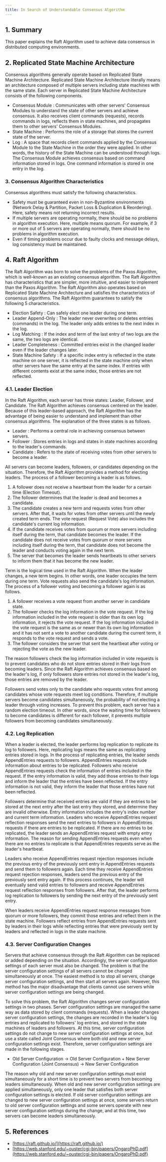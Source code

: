 ```yaml
---
title: In Search of Understandable Consensus Algorithm
---
```


## 1. Summary

This paper explains the Raft Algorithm used to achieve data consensus in distributed computing environments.

## 2. Replicated State Machine Architecture

Consensus algorithms generally operate based on Replicated State Machine Architecture. Replicated State Machine Architecture literally means an architecture composed of multiple servers including state machines with the same state. Each server in Replicated State Machine Architecture consists of the following components.

* Consensus Module : Communicates with other servers' Consensus Modules to understand the state of other servers and achieve consensus. It also receives client commands (requests), records commands in logs, reflects them in state machines, and propagates them to other servers' Consensus Modules.
* State Machine : Performs the role of a storage that stores the current state of the server.
* Log : A space that records client commands applied by the Consensus Module to the State Machine in the order they were applied. In other words, the history of the State Machine can be understood through logs. The Consensus Module achieves consensus based on command information stored in logs. One command information is stored in one entry in the log.

### 3. Consensus Algorithm Characteristics

Consensus algorithms must satisfy the following characteristics.

* Safety must be guaranteed even in non-Byzantine environments (Network Delay & Partition, Packet Loss & Duplication & Reordering). Here, safety means not returning incorrect results.
* If multiple servers are operating normally, there should be no problems in algorithm execution. Here, multiple means quorum. For example, if 3 or more out of 5 servers are operating normally, there should be no problems in algorithm execution.
* Even if timing problems occur due to faulty clocks and message delays, log consistency must be maintained.

## 4. Raft Algorithm

The Raft Algorithm was born to solve the problems of the Paxos Algorithm, which is well-known as an existing consensus algorithm. The Raft Algorithm has characteristics that are simpler, more intuitive, and easier to implement than the Paxos Algorithm. The Raft Algorithm also operates based on Replicated State Machine Architecture and satisfies the characteristics of consensus algorithms. The Raft Algorithm guarantees to satisfy the following 5 characteristics.

* Election Safety : Can safely elect one leader during one term.
* Leader Append-Only : The leader never overwrites or deletes entries (commands) in the log. The leader only adds entries to the next index in the log.
* Log Matching : If the index and term of the last entry of two logs are the same, the two logs are identical.
* Leader Completeness : Committed entries exist in the changed leader even if the leader changes later.
* State Machine Safety : If a specific index entry is reflected in the state machine on one server, it is reflected in the state machine only when other servers have the same entry at the same index. If entries with different contents exist at the same index, those entries are not reflected.

### 4.1. Leader Election

In the Raft Algorithm, each server has three states: Leader, Follower, and Candidate. The Raft Algorithm achieves consensus centered on the leader. Because of this leader-based approach, the Raft Algorithm has the advantage of being easier to understand and implement than other consensus algorithms. The explanation of the three states is as follows.

* Leader : Performs a central role in achieving consensus between servers.
* Follower : Stores entries in logs and states in state machines according to the leader's commands.
* Candidate : Refers to the state of receiving votes from other servers to become a leader.

All servers can become leaders, followers, or candidates depending on the situation. Therefore, the Raft Algorithm provides a method for electing leaders. The process of a follower becoming a leader is as follows.

1. A follower does not receive a heartbeat from the leader for a certain time (Election Timeout).
1. The follower determines that the leader is dead and becomes a candidate.
1. The candidate creates a new term and requests votes from other servers. After that, it waits for votes from other servers until the newly created term ends. The vote request (Request Vote) also includes the candidate's current log information.
1. If the candidate receives votes from quorum or more servers including itself during the term, that candidate becomes the leader. If the candidate does not receive votes from quorum or more servers including itself during the term, that candidate does not become the leader and conducts voting again in the next term.
1. The server that becomes the leader sends heartbeats to other servers to inform them that it has become the new leader.

Term is the logical time used in the Raft Algorithm. When the leader changes, a new term begins. In other words, one leader occupies the term during one term. Vote requests also send the candidate's log information. The process of a follower voting and becoming a follower again is as follows.

1. A follower receives a vote request from another server in candidate state.
1. The follower checks the log information in the vote request. If the log information included in the vote request is older than its own log information, it rejects the vote request. If the log information included in the vote request is the same as or newer than its own log information and it has not sent a vote to another candidate during the current term, it responds to the vote request and sends a vote.
1. The follower considers the server that sent the heartbeat after voting or rejecting the vote as the new leader.

The reason followers check the log information included in vote requests is to prevent candidates who do not store entries stored in their logs from becoming leaders. Since the Raft Algorithm achieves consensus based on the leader's log, if only followers store entries not stored in the leader's log, those entries are removed by the leader.

Followers send votes only to the candidate who requests votes first among candidates whose vote requests meet log conditions. Therefore, if multiple servers become candidates simultaneously, the probability of not electing a leader through voting increases. To prevent this problem, each server has a random election timeout. In other words, since the waiting time for followers to become candidates is different for each follower, it prevents multiple followers from becoming candidates simultaneously.

### 4.2. Log Replication

When a leader is elected, the leader performs log replication to replicate its log to followers. Here, replicating logs means the same as replicating entries stored in logs. In the process of replicating entries, the leader sends AppendEntries requests to followers. AppendEntries requests include information about entries to be replicated. Followers who receive AppendEntries requests check the information of entries included in the request. If the entry information is valid, they add those entries to their logs and inform the leader that the entries have been reflected. If the entry information is not valid, they inform the leader that those entries have not been reflected.

Followers determine that received entries are valid if they are entries to be stored at the next entry after the last entry they stored, and determine they are invalid otherwise. Entry information includes the entry's index number and current term information. Leaders who receive AppendEntries request reflection responses send the next entries to followers in AppendEntries requests if there are entries to be replicated. If there are no entries to be replicated, the leader sends an AppendEntries request with empty entry information. The reason for sending AppendEntries requests even when there are no entries to replicate is that AppendEntries requests serve as the leader's heartbeat.

Leaders who receive AppendEntries request rejection responses include the previous entry of the previously sent entry in AppendEntries requests and send them to followers again. Each time they receive AppendEntries request rejection responses, leaders send the previous entry of the previously sent entry again. If this process continues, the leader will eventually send valid entries to followers and receive AppendEntries request reflection responses from followers. After that, the leader performs log replication to followers by sending the next entry of the previously sent entry.

When leaders receive AppendEntries request response messages from quorum or more followers, they commit those entries and reflect them in the state machine. Followers reflect entries from AppendEntries requests sent by leaders in their logs while reflecting entries that were previously sent by leaders and reflected in logs in the state machine.

### 4.3. Server Configuration Changes

Servers that achieve consensus through the Raft Algorithm can be replaced or added depending on the situation. Accordingly, the server configuration settings of each server must also be changed. The problem is that the server configuration settings of all servers cannot be changed simultaneously at once. The easiest method is to stop all servers, change server configuration settings, and then start all servers again. However, this method has the major disadvantage that clients cannot use servers while server configuration settings are being changed.

To solve this problem, the Raft Algorithm changes server configuration settings in two phases. Server configuration settings are managed the same way as data stored by client commands (requests). When a leader changes server configuration settings, the changes are recorded in the leader's log entries and replicated to followers' log entries, and stored in the state machines of leaders and followers. At this time, server configuration settings do not change to new server configuration settings at once, but use a state called Joint Consensus where both old and new server configuration settings exist. Therefore, server configuration settings are made in the following stages.

* Old Server Configuration -> Old Server Configuration + New Server Configuration (Joint Consensus) -> New Server Configuration

The reason why old and new server configuration settings must exist simultaneously for a short time is to prevent two servers from becoming leaders simultaneously. When old and new server configuration settings are applied simultaneously, only one leader that satisfies both server configuration settings is elected. If old server configuration settings are changed to new server configuration settings at once, some servers return to old server configuration settings and some servers operate with new server configuration settings during the change, and at this time, two servers can become leaders simultaneously.

## 5. References

* [https://raft.github.io/](https://raft.github.io/)
* [https://web.stanford.edu/~ouster/cgi-bin/papers/OngaroPhD.pdf](https://web.stanford.edu/~ouster/cgi-bin/papers/OngaroPhD.pdf)
